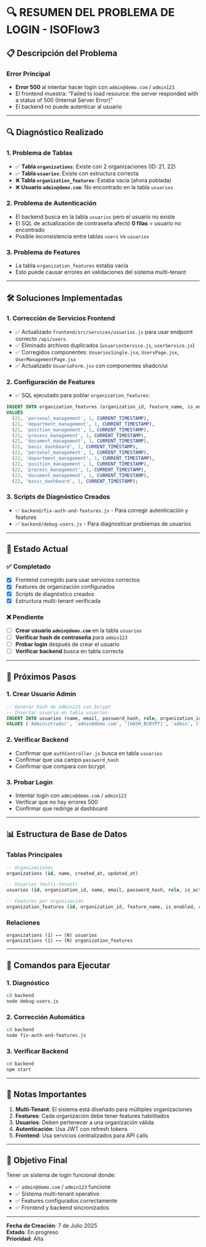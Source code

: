 # 🔍 RESUMEN DEL PROBLEMA DE LOGIN - ISOFlow3

## 📋 **Descripción del Problema**

### **Error Principal**
- **Error 500** al intentar hacer login con `admin@demo.com` / `admin123`
- El frontend muestra: "Failed to load resource: the server responded with a status of 500 (Internal Server Error)"
- El backend no puede autenticar al usuario

---

## 🔍 **Diagnóstico Realizado**

### **1. Problema de Tablas**
- ✅ **Tabla `organizations`**: Existe con 2 organizaciones (ID: 21, 22)
- ✅ **Tabla `usuarios`**: Existe con estructura correcta
- ❌ **Tabla `organization_features`**: Estaba vacía (ahora poblada)
- ❌ **Usuario `admin@demo.com`**: No encontrado en la tabla `usuarios`

### **2. Problema de Autenticación**
- El backend busca en la tabla `usuarios` pero el usuario no existe
- El SQL de actualización de contraseña afectó **0 filas** = usuario no encontrado
- Posible inconsistencia entre tablas `users` vs `usuarios`

### **3. Problema de Features**
- La tabla `organization_features` estaba vacía
- Esto puede causar errores en validaciones del sistema multi-tenant

---

## 🛠️ **Soluciones Implementadas**

### **1. Corrección de Servicios Frontend**
- ✅ Actualizado `frontend/src/services/usuarios.js` para usar endpoint correcto `/api/users`
- ✅ Eliminado archivos duplicados (`usuariosService.js`, `userService.js`)
- ✅ Corregidos componentes: `UsuariosSingle.jsx`, `UsersPage.jsx`, `UserManagementPage.jsx`
- ✅ Actualizado `UsuarioForm.jsx` con componentes shadcn/ui

### **2. Configuración de Features**
- ✅ SQL ejecutado para poblar `organization_features`:
```sql
INSERT INTO organization_features (organization_id, feature_name, is_enabled, created_at)
VALUES
  (21, 'personal_management', 1, CURRENT_TIMESTAMP),
  (21, 'department_management', 1, CURRENT_TIMESTAMP),
  (21, 'position_management', 1, CURRENT_TIMESTAMP),
  (21, 'process_management', 1, CURRENT_TIMESTAMP),
  (21, 'document_management', 1, CURRENT_TIMESTAMP),
  (21, 'basic_dashboard', 1, CURRENT_TIMESTAMP),
  (22, 'personal_management', 1, CURRENT_TIMESTAMP),
  (22, 'department_management', 1, CURRENT_TIMESTAMP),
  (22, 'position_management', 1, CURRENT_TIMESTAMP),
  (22, 'process_management', 1, CURRENT_TIMESTAMP),
  (22, 'document_management', 1, CURRENT_TIMESTAMP),
  (22, 'basic_dashboard', 1, CURRENT_TIMESTAMP);
```

### **3. Scripts de Diagnóstico Creados**
- ✅ `backend/fix-auth-and-features.js` - Para corregir autenticación y features
- ✅ `backend/debug-users.js` - Para diagnosticar problemas de usuarios

---

## 🎯 **Estado Actual**

### **✅ Completado**
- [x] Frontend corregido para usar servicios correctos
- [x] Features de organización configurados
- [x] Scripts de diagnóstico creados
- [x] Estructura multi-tenant verificada

### **❌ Pendiente**
- [ ] **Crear usuario `admin@demo.com`** en la tabla `usuarios`
- [ ] **Verificar hash de contraseña** para `admin123`
- [ ] **Probar login** después de crear el usuario
- [ ] **Verificar backend** busca en tabla correcta

---

## 🚀 **Próximos Pasos**

### **1. Crear Usuario Admin**
```sql
-- Generar hash de admin123 con bcrypt
-- Insertar usuario en tabla usuarios
INSERT INTO usuarios (name, email, password_hash, role, organization_id, is_active, created_at, updated_at)
VALUES ('Administrador', 'admin@demo.com', '[HASH_BCRYPT]', 'admin', 21, 1, datetime('now'), datetime('now'));
```

### **2. Verificar Backend**
- Confirmar que `authController.js` busca en tabla `usuarios`
- Confirmar que usa campo `password_hash`
- Confirmar que compara con bcrypt

### **3. Probar Login**
- Intentar login con `admin@demo.com` / `admin123`
- Verificar que no hay errores 500
- Confirmar que redirige al dashboard

---

## 📊 **Estructura de Base de Datos**

### **Tablas Principales**
```sql
-- Organizaciones
organizations (id, name, created_at, updated_at)

-- Usuarios (multi-tenant)
usuarios (id, organization_id, name, email, password_hash, role, is_active, created_at, updated_at)

-- Features por organización
organization_features (id, organization_id, feature_name, is_enabled, created_at)
```

### **Relaciones**
```
organizations (1) ←→ (N) usuarios
organizations (1) ←→ (N) organization_features
```

---

## 🔧 **Comandos para Ejecutar**

### **1. Diagnóstico**
```bash
cd backend
node debug-users.js
```

### **2. Corrección Automática**
```bash
cd backend
node fix-auth-and-features.js
```

### **3. Verificar Backend**
```bash
cd backend
npm start
```

---

## 📝 **Notas Importantes**

1. **Multi-Tenant**: El sistema está diseñado para múltiples organizaciones
2. **Features**: Cada organización debe tener features habilitados
3. **Usuarios**: Deben pertenecer a una organización válida
4. **Autenticación**: Usa JWT con refresh tokens
5. **Frontend**: Usa servicios centralizados para API calls

---

## 🎯 **Objetivo Final**

Tener un sistema de login funcional donde:
- ✅ `admin@demo.com` / `admin123` funcione
- ✅ Sistema multi-tenant operativo
- ✅ Features configurados correctamente
- ✅ Frontend y backend sincronizados

---

**Fecha de Creación**: 7 de Julio 2025  
**Estado**: En progreso  
**Prioridad**: Alta 